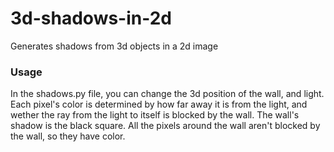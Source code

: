 # 3d-shadows-in-2d
Generates shadows from 3d objects in a 2d image

### Usage
In the shadows.py file, you can change the 3d position of the wall, and light.
Each pixel's color is determined by how far away it is from the light, and wether the ray from the light to itself is blocked by the wall.
The wall's shadow is the black square. All the pixels around the wall aren't blocked by the wall, so they have color.
